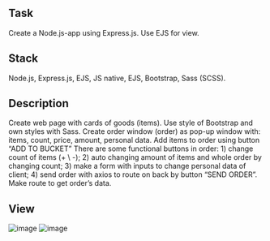## Task
Create a Node.js-app using Express.js. Use EJS for view.

## Stack
Node.js, Express.js, EJS, JS native, EJS, Bootstrap, Sass (SCSS).

## Description
 Create web page with cards of goods (items). Use style of Bootstrap and own styles with Sass.
 Create order window (order) as pop-up window with: items, count, price, amount, personal data.
 Add items to order using button “ADD TO BUCKET”
 There are some functional buttons in order:
    1) change count of items (+ \ -);
    2) auto changing amount of items and whole order by changing count;
    3) make a form with inputs to change personal data of client;
    4) send order with axios to route on back by button “SEND ORDER”.
 Make route to get order’s data.

## View
![image](https://user-images.githubusercontent.com/46706194/146979811-4947fb52-f994-41a8-9185-0e9270e5970a.png)
![image](https://user-images.githubusercontent.com/46706194/146979819-9cdd89d0-a778-4a78-b3c4-f432c282b96e.png)

